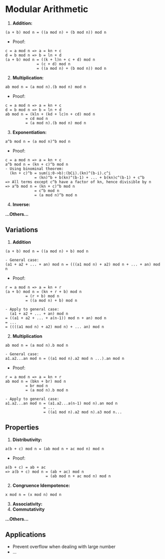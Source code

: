 # Modular Arithmetic

1. **Addition:**

```
(a + b) mod n = ((a mod n) + (b mod n)) mod n
```

- Proof:

```
c = a mod n => a = kn + c
d = b mod n => b = ln + d
(a + b) mod n = ((k + l)n + c + d) mod n
              = (c + d) mod n
              = ((a mod n) + (b mod n)) mod n
```

2. **Multiplication:**

```
ab mod n = (a mod n).(b mod n) mod n
```

- Proof:

```
c = a mod n => a = kn + c
d = b mod n => b = ln + d
ab mod n = (kln + (kd + lc)n + cd) mod n
         = cd mod n
         = (a mod n).(b mod n) mod n
```

3. **Exponentiation:**

```
a^b mod n = (a mod n)^b mod n
```

- Proof:

```
c = a mod n => a = kn + c
a^b mod n = (kn + c)^b mod n
- Using binominal theorem:
  (kn + c)^b = sum(i:0->b):(bCi).(kn)^(b-i).c^i
             = (kn)^b + b(kn)^(b-1) + ... + b(kn)c^(b-1) + c^b
=> All terms except c^b have a factor of kn, hence divisible by n
=> a^b mod n = (kn + c)^b mod n
             = c^b mod n
             = (a mod n)^b mod n
```

4. **Inverse:**

**...Others...**

## Variations

1. **Addition**

```
(a + b) mod n = ((a mod n) + b) mod n

- General case: 
(a1 + a2 + ... + an) mod n = (((a1 mod n) + a2) mod n + ... + an) mod n
```

- Proof:

```
r = a mod n => a = kn + r
(a + b) mod n = (kn + r + b) mod n
         = (r + b) mod n
         = ((a mod n) + b) mod n

- Apply to general case:
  (a1 + a2 + ... + an) mod n 
= ((a1 + a2 + ... + a(n-1)) mod n + an) mod n
= ...
= ((((a1 mod n) + a2) mod n) + ... an) mod n
```

2. **Multiplication**

```
ab mod n = (a mod n).b mod n

- General case: 
a1.a2...an mod n = ((a1 mod n).a2 mod n ...).an mod n
```

- Proof:

```
r = a mod n => a = kn + r
ab mod n = (bkn + br) mod n
         = br mod n
         = (a mod n).b mod n

- Apply to general case:
a1.a2...an mod n = (a1.a2...a(n-1) mod n).an mod n
                 = ...
                 = ((a1 mod n).a2 mod n).a3 mod n...
```

## Properties

1. **Distributivity:**

```
a(b + c) mod n = (ab mod n + ac mod n) mod n
```

- Proof:

```
a(b + c) = ab + ac
=> a(b + c) mod n = (ab + ac) mod n
                  = (ab mod n + ac mod n) mod n
```

2. **Congruence Idempotence:**

```
x mod n = (x mod n) mod n
```

3. **Associativity:**
4. **Commutativity**

**...Others...**

## Applications

- Prevent overflow when dealing with large number
- ...
